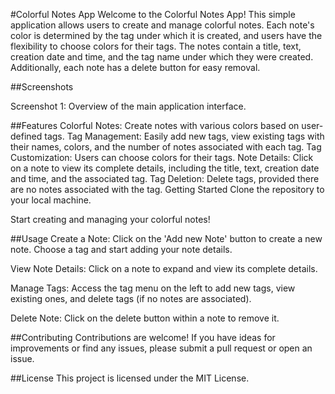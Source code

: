 #Colorful Notes App
Welcome to the Colorful Notes App! This simple application allows users to create and manage colorful notes. Each note's color is determined by the tag under which it is created, and users have the flexibility to choose colors for their tags. The notes contain a title, text, creation date and time, and the tag name under which they were created. Additionally, each note has a delete button for easy removal.

##Screenshots

Screenshot 1: Overview of the main application interface.


##Features
Colorful Notes: Create notes with various colors based on user-defined tags.
Tag Management: Easily add new tags, view existing tags with their names, colors, and the number of notes associated with each tag.
Tag Customization: Users can choose colors for their tags.
Note Details: Click on a note to view its complete details, including the title, text, creation date and time, and the associated tag.
Tag Deletion: Delete tags, provided there are no notes associated with the tag.
Getting Started
Clone the repository to your local machine.

Start creating and managing your colorful notes!

##Usage
Create a Note: Click on the 'Add new Note' button to create a new note. Choose a tag and start adding your note details.

View Note Details: Click on a note to expand and view its complete details.

Manage Tags: Access the tag menu on the left to add new tags, view existing ones, and delete tags (if no notes are associated).

Delete Note: Click on the delete button within a note to remove it.

##Contributing
Contributions are welcome! If you have ideas for improvements or find any issues, please submit a pull request or open an issue.

##License
This project is licensed under the MIT License.
